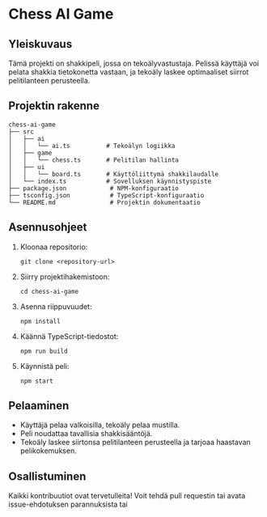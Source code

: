 # Chess AI Game

## Yleiskuvaus
Tämä projekti on shakkipeli, jossa on tekoälyvastustaja. Pelissä käyttäjä voi pelata shakkia tietokonetta vastaan, ja tekoäly laskee optimaaliset siirrot pelitilanteen perusteella.

## Projektin rakenne
```
chess-ai-game
├── src
│   ├── ai
│   │   └── ai.ts          # Tekoälyn logiikka
│   ├── game
│   │   └── chess.ts       # Pelitilan hallinta
│   ├── ui
│   │   └── board.ts       # Käyttöliittymä shakkilaudalle
│   └── index.ts           # Sovelluksen käynnistyspiste
├── package.json            # NPM-konfiguraatio
├── tsconfig.json           # TypeScript-konfiguraatio
└── README.md               # Projektin dokumentaatio
```

## Asennusohjeet
1. Kloonaa repositorio:
   ```
   git clone <repository-url>
   ```
2. Siirry projektihakemistoon:
   ```
   cd chess-ai-game
   ```
3. Asenna riippuvuudet:
   ```
   npm install
   ```
4. Käännä TypeScript-tiedostot:
   ```
   npm run build
   ```
5. Käynnistä peli:
   ```
   npm start
   ```

## Pelaaminen
- Käyttäjä pelaa valkoisilla, tekoäly pelaa mustilla.
- Peli noudattaa tavallisia shakkisääntöjä.
- Tekoäly laskee siirtonsa pelitilanteen perusteella ja tarjoaa haastavan pelikokemuksen.

## Osallistuminen
Kaikki kontribuutiot ovat tervetulleita! Voit tehdä pull requestin tai avata issue-ehdotuksen parannuksista tai
